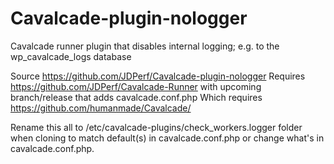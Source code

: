 # Cavalcade-plugin-nologger
Cavalcade runner plugin that disables internal logging; e.g. to the wp_cavalcade_logs database

Source https://github.com/JDPerf/Cavalcade-plugin-nologger
   Requires https://github.com/JDPerf/Cavalcade-Runner with upcoming branch/release that adds cavalcade.conf.php
      Which requires https://github.com/humanmade/Cavalcade/

Rename this all to /etc/cavalcade-plugins/check_workers.logger folder when cloning to match default(s) in cavalcade.conf.php or change what's in cavalcade.conf.php.